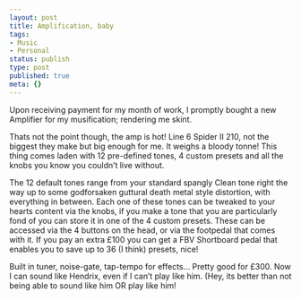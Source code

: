 ```yaml
---
layout: post
title: Amplification, baby
tags:
- Music
- Personal
status: publish
type: post
published: true
meta: {}
---
```

Upon receiving payment for my month of work, I promptly bought a new Amplifier for my musification; rendering me skint.

Thats not the point though, the amp is hot! Line 6 Spider II 210, not the biggest they make but big enough for me. It weighs a bloody tonne! This thing comes laden with 12 pre-defined tones, 4 custom presets and all the knobs you know you couldn’t live without.

The 12 default tones range from your standard spangly Clean tone right the way up to some godforsaken guttural death metal style distortion, with everything in between. Each one of these tones can be tweaked to your hearts content via the knobs, if you make a tone that you are particularly fond of you can store it in one of the 4 custom presets. These can be accessed via the 4 buttons on the head, or via the footpedal that comes with it. If you pay an extra £100 you can get a FBV Shortboard pedal that enables you to save up to 36 (I think) presets, nice!

Built in tuner, noise-gate, tap-tempo for effects… Pretty good for £300.
Now I can sound like Hendrix, even if I can’t play like him. (Hey, its better than not being able to sound like him OR play like him!

